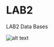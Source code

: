 # LAB2
 LAB2 Data Bases

![alt text]([example.com/logo.png](https://www.meme-arsenal.com/memes/92101c3a2655c00cc583d2d52c8dd718.jpg)https://www.meme-arsenal.com/memes/92101c3a2655c00cc583d2d52c8dd718.jpg)
